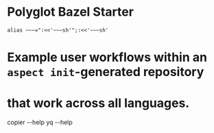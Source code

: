 # Polyglot Bazel Starter

    alias ~~~=":<<'~~~sh'";:<<'~~~sh'


# Example user workflows within an `aspect init`-generated repository
# that work across all languages.

copier --help
yq --help
